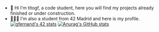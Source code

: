 - 🫡 Hi I'm titogf, a code student, here you will find my projects already finished or under construction.
- 👨🏽‍💻 I'm also a student from 42 Madrid and here is my profile.
<a href="https://profile.intra.42.fr/users/gfernand"><img src="https://badge42.vercel.app/api/v2/claflcrzb01030fl3j805opew/stats?cursusId=21&coalitionId=64" alt="gfernand's 42 stats" /></a>
[![Anurag's GitHub stats](https://github-readme-stats.vercel.app/api?username=titogf)](https://github.com/titogf)

